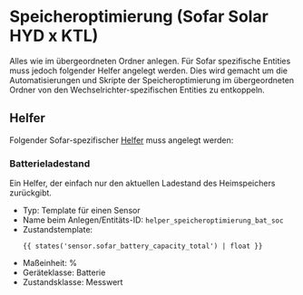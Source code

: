 # Speicheroptimierung (Sofar Solar HYD x KTL)

Alles wie im übergeordneten Ordner anlegen. Für Sofar spezifische Entities muss jedoch folgender Helfer angelegt werden. Dies wird gemacht um die Automatisierungen und Skripte der Speicheroptimierung im übergeordneten Ordner von den Wechselrichter-spezifischen Entities zu entkoppeln.

## Helfer

Folgender Sofar-spezifischer [Helfer](../../../../README.md#helfer) muss angelegt werden:

### Batterieladestand

Ein Helfer, der einfach nur den aktuellen Ladestand des Heimspeichers zurückgibt. 

- Typ: Template für einen Sensor
- Name beim Anlegen/Entitäts-ID:  `helper_speicheroptimierung_bat_soc`
- Zustandstemplate:
  ```jinja
  {{ states('sensor.sofar_battery_capacity_total') | float }}
  ```
- Maßeinheit: %
- Geräteklasse: Batterie
- Zustandsklasse: Messwert